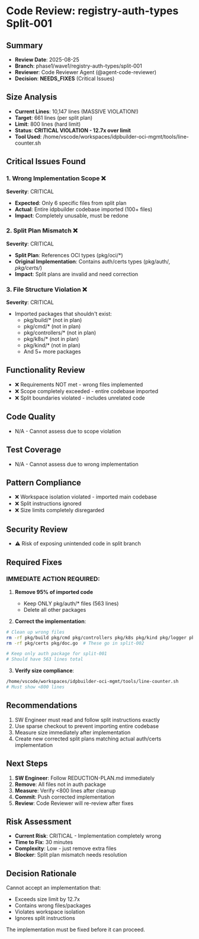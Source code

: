 # Code Review: registry-auth-types Split-001

## Summary
- **Review Date**: 2025-08-25
- **Branch**: phase1/wave1/registry-auth-types/split-001  
- **Reviewer**: Code Reviewer Agent (@agent-code-reviewer)
- **Decision**: **NEEDS_FIXES** (Critical Issues)

## Size Analysis
- **Current Lines**: 10,147 lines (MASSIVE VIOLATION!)
- **Target**: 661 lines (per split plan)
- **Limit**: 800 lines (hard limit)
- **Status**: **CRITICAL VIOLATION - 12.7x over limit**
- **Tool Used**: /home/vscode/workspaces/idpbuilder-oci-mgmt/tools/line-counter.sh

## Critical Issues Found

### 1. Wrong Implementation Scope ❌
**Severity**: CRITICAL
- **Expected**: Only 6 specific files from split plan
- **Actual**: Entire idpbuilder codebase imported (100+ files)
- **Impact**: Completely unusable, must be redone

### 2. Split Plan Mismatch ❌  
**Severity**: CRITICAL
- **Split Plan**: References OCI types (pkg/oci/*)
- **Original Implementation**: Contains auth/certs types (pkg/auth/*, pkg/certs/*)
- **Impact**: Split plans are invalid and need correction

### 3. File Structure Violation ❌
**Severity**: CRITICAL
- Imported packages that shouldn't exist:
  - pkg/build/* (not in plan)
  - pkg/cmd/* (not in plan)
  - pkg/controllers/* (not in plan)
  - pkg/k8s/* (not in plan)
  - pkg/kind/* (not in plan)
  - And 5+ more packages

## Functionality Review
- ❌ Requirements NOT met - wrong files implemented
- ❌ Scope completely exceeded - entire codebase imported
- ❌ Split boundaries violated - includes unrelated code

## Code Quality
- N/A - Cannot assess due to scope violation

## Test Coverage
- N/A - Cannot assess due to wrong implementation

## Pattern Compliance
- ❌ Workspace isolation violated - imported main codebase
- ❌ Split instructions ignored
- ❌ Size limits completely disregarded

## Security Review
- ⚠️ Risk of exposing unintended code in split branch

## Required Fixes

### IMMEDIATE ACTION REQUIRED:
1. **Remove 95% of imported code**
   - Keep ONLY pkg/auth/* files (563 lines)
   - Delete all other packages

2. **Correct the implementation**:
```bash
# Clean up wrong files
rm -rf pkg/build pkg/cmd pkg/controllers pkg/k8s pkg/kind pkg/logger pkg/printer pkg/resources pkg/util
rm -rf pkg/certs pkg/doc.go  # These go in split-002

# Keep only auth package for split-001
# Should have 563 lines total
```

3. **Verify size compliance**:
```bash
/home/vscode/workspaces/idpbuilder-oci-mgmt/tools/line-counter.sh
# Must show <800 lines
```

## Recommendations
1. SW Engineer must read and follow split instructions exactly
2. Use sparse checkout to prevent importing entire codebase  
3. Measure size immediately after implementation
4. Create new corrected split plans matching actual auth/certs implementation

## Next Steps
1. **SW Engineer**: Follow REDUCTION-PLAN.md immediately
2. **Remove**: All files not in auth package
3. **Measure**: Verify <800 lines after cleanup
4. **Commit**: Push corrected implementation
5. **Review**: Code Reviewer will re-review after fixes

## Risk Assessment
- **Current Risk**: CRITICAL - Implementation completely wrong
- **Time to Fix**: 30 minutes
- **Complexity**: Low - just remove extra files
- **Blocker**: Split plan mismatch needs resolution

## Decision Rationale
Cannot accept an implementation that:
- Exceeds size limit by 12.7x
- Contains wrong files/packages
- Violates workspace isolation
- Ignores split instructions

The implementation must be fixed before it can proceed.